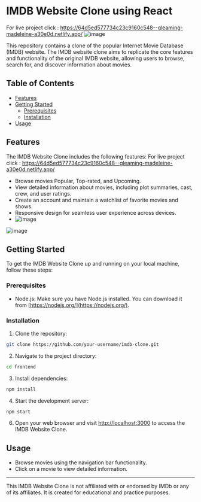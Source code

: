 
# IMDB Website Clone  using React
For live project click : https://64d5ed577734c23c9160c548--gleaming-madeleine-a30e0d.netlify.app/
![image](https://github.com/Taterao3133/IMDmovies.github.io/assets/122861107/2cedd75b-5dbb-49c2-8af6-4dd2a46d1844)


This repository contains a clone of the popular Internet Movie Database (IMDB) website. The IMDB website clone aims to replicate the core features and functionality of the original IMDB website, allowing users to browse, search for, and discover information about movies.

## Table of Contents

- [Features](#features)
- [Getting Started](#getting-started)
  - [Prerequisites](#prerequisites)
  - [Installation](#installation)
- [Usage](#usage)

## Features

The IMDB Website Clone includes the following features:
For live project click : https://64d5ed577734c23c9160c548--gleaming-madeleine-a30e0d.netlify.app/
- Browse  movies Popular, Top-rated, and Upcoming.
- View detailed information about movies, including plot summaries, cast, crew, and user ratings.
- Create an account and maintain a watchlist of favorite movies and shows.
- Responsive design for seamless user experience across devices.
- ![image](https://github.com/Taterao3133/IMDmovies.github.io/assets/122861107/fec05a9f-86aa-498c-80ba-c9cc2cbc6260)

![image](https://github.com/Taterao3133/IMDmovies.github.io/assets/122861107/439eb058-421d-41a9-b106-55afa735be30)

## Getting Started

To get the IMDB Website Clone up and running on your local machine, follow these steps:

### Prerequisites

- Node.js: Make sure you have Node.js installed. You can download it from [https://nodejs.org/](https://nodejs.org/).

### Installation

1. Clone the repository:

```bash
git clone https://github.com/your-username/imdb-clone.git
```

2. Navigate to the project directory:

```bash
cd frontend
```

3. Install dependencies:

```bash
npm install
```


4. Start the development server:

```bash
npm start
```

6. Open your web browser and visit [http://localhost:3000](http://localhost:3000) to access the IMDB Website Clone.

## Usage

- Browse movies  using the navigation bar functionality.
- Click on a movie to view detailed information.







---

This IMDB Website Clone is not affiliated with or endorsed by IMDb or any of its affiliates. It is created for educational and practice purposes.
